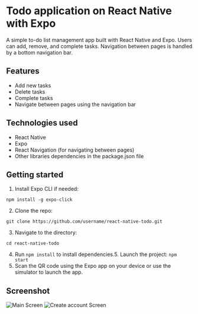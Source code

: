 # Todo application on React Native with Expo

A simple to-do list management app built with React Native and Expo. Users can add, remove, and complete tasks. Navigation between pages is handled by a bottom navigation bar.

## Features

- Add new tasks
- Delete tasks
- Complete tasks
- Navigate between pages using the navigation bar
  
## Technologies used

- React Native
- Expo
- React Navigation (for navigating between pages)
- Other libraries dependencies in the package.json file
  
## Getting started

1. Install Expo CLI if needed:
  
  ```
  npm install -g expo-click
  ```
2. Clone the repo:
  
  ```
  git clone https://github.com/username/react-native-todo.git
  ```
3. Navigate to the directory:
  
  ```
  cd react-native-todo
  ```
4. Run `npm install` to install dependencies.5. Launch the project: ```npm start```
6. Scan the QR code using the Expo app on your device or use the simulator to launch the app.


## Screenshot

![Main Screen](https://github.com/Dzmitry-Rybak/react-native_todo/assets/113254270/a580be0a-072a-4957-a607-0c66ed575ae7)
![Create account Screen](https://github.com/Dzmitry-Rybak/react-native_todo/assets/113254270/0a515d7b-3728-4aaa-9aa0-3198b424d25a)

